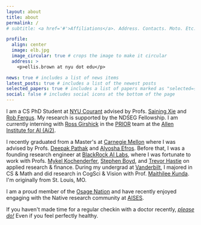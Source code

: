 ```yaml
---
layout: about
title: about
permalink: /
# subtitle: <a href='#'>Affiliations</a>. Address. Contacts. Moto. Etc.

profile:
  align: center
  image: elb.jpg
  image_circular: true # crops the image to make it circular
  address: >
    <p>ellis.brown at nyu dot edu</p>

news: true # includes a list of news items
latest_posts: true # includes a list of the newest posts
selected_papers: true # includes a list of papers marked as "selected={true}"
social: false # includes social icons at the bottom of the page
---
```


<!-- Write your biography here. Tell the world about yourself. Link to your favorite [subreddit](http://reddit.com). You can put a picture in, too. The code is already in, just name your picture `prof_pic.jpg` and put it in the `img/` folder.

Put your address / P.O. box / other info right below your picture. You can also disable any of these elements by editing `profile` property of the YAML header of your `_pages/about.md`. Edit `_bibliography/papers.bib` and Jekyll will render your [publications page](/al-folio/publications/) automatically.

Link to your social media connections, too. This theme is set up to use [Font Awesome icons](http://fontawesome.com) and [Academicons](https://jpswalsh.github.io/academicons/), like the ones below. Add your Facebook, Twitter, LinkedIn, Google Scholar, or just disable all of them.
 -->

I am a CS PhD Student at [NYU Courant](https://cs.nyu.edu/) advised by Profs. [Saining Xie](https://www.sainingxie.com/) and [Rob Fergus](https://cs.nyu.edu/~fergus).
My research is supported by the NDSEG Fellowship.
I am currently interning with [Ross Girshick](https://www.rossgirshick.info/) in the [PRIOR](https://prior.allenai.org/) team at the [Allen Institute for AI (Ai2)](https://allenai.org/).

I recently graduated from a Master's at [Carnegie Mellon](https://www.cmu.edu/) where I was advised by Profs. [Deepak Pathak](http://www.cs.cmu.edu/~dpathak/) and [Alyosha Efros](http://www.cs.berkeley.edu/~efros/). Before that, I was a founding research engineer at [BlackRock AI Labs](http://www.blackrock.com/ai), where I was fortunate to work with Profs. [Mykel Kochenderfer](http://mykel.kochenderfer.com/), [Stephen Boyd](http://web.stanford.edu/~boyd/), and [Trevor Hastie](http://web.stanford.edu/~hastie/) on applied research & finance.
During my undergrad at [Vanderbilt](http://www.vanderbilt.edu), I majored in CS & Math and did research in CogSci & Vision with Prof. [Maithilee Kunda](http://my.vanderbilt.edu/mkunda/). I'm originally from St. Louis, MO.

<!--  -->

I am a proud member of the [Osage Nation](http://www.osagenation-nsn.gov/) and have recently enjoyed engaging with the Native research community at [AISES](http://conference.aises.org/).

<!-- Look out for [Killer's of the Flower Moon](https://g.co/kgs/xUjmiT) in theaters fall, 2023! -->

If you haven't made time for a regular checkin with a doctor recently, _[please do!](/blog/2020/make-time-for-the-doctor/)_ Even if you feel perfectly healthy.
